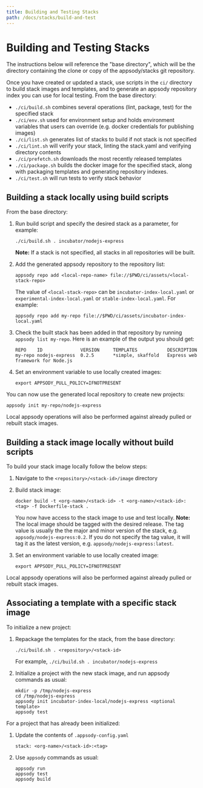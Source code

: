 ```yaml
---
title: Building and Testing Stacks
path: /docs/stacks/build-and-test
---
```


# Building and Testing Stacks

The instructions below will reference the "base directory", which will be the directory containing the clone or copy of the appsody/stacks git repository.

Once you have created or updated a stack, use scripts in the `ci/` directory to build stack images and templates, and to generate an appsody repository index you can use for local testing. From the base directory:

* `./ci/build.sh` combines several operations (lint, package, test) for the specified stack
* `./ci/env.sh` used for environment setup and holds environment variables that users can override (e.g. docker credentials for publishing images)
* `./ci/list.sh` generates list of stacks to build if not stack is not specified
* `./ci/lint.sh` will verify your stack, linting the stack.yaml and verifying directory contents
* `./ci/prefetch.sh` downloads the most recently released templates
* `./ci/package.sh` builds the docker image for the specified stack, along with packaging templates and generating repository indexes.
* `./ci/test.sh` will run tests to verify stack behavior

## Building a stack locally using build scripts

From the base directory:

1. Run build script and specify the desired stack as a parameter, for example:
    ```
    ./ci/build.sh . incubator/nodejs-express
    ```

    **Note:** If a stack is not specified, all stacks in all repositories will be built.

2. Add the generated appsody repository to the repository list:
    ```
    appsody repo add <local-repo-name> file://$PWD/ci/assets/<local-stack-repo>
    ```

    The value of `<local-stack-repo>` can be `incubator-index-local.yaml` or `experimental-index-local.yaml` or `stable-index-local.yaml`. For example:
    ```
    appsody repo add my-repo file://$PWD/ci/assets/incubator-index-local.yaml
    ```

3. Check the built stack has been added in that repository by running `appsody list my-repo`. Here is an example of the output you should get: 
    ```
    REPO   	ID            	VERSION  	TEMPLATES        	DESCRIPTION                      
    my-repo	nodejs-express	0.2.5    	*simple, skaffold	Express web framework for Node.js
    ```


4. Set an environment variable to use locally created images:
    ```
    export APPSODY_PULL_POLICY=IFNOTPRESENT
    ```

You can now use the generated local repository to create new projects:
```
appsody init my-repo/nodejs-express
```

Local appsody operations will also be performed against already pulled or rebuilt stack images.


## Building a stack image locally without build scripts

To build your stack image locally follow the below steps:

1. Navigate to the `<repository>/<stack-id>/image` directory

2. Build stack image:
    ```
    docker build -t <org-name>/<stack-id> -t <org-name>/<stack-id>:<tag> -f Dockerfile-stack .
    ```
    You now have access to the stack image to use and test locally. 
    **Note:** The local image should be tagged with the desired release. The tag value is usually the the major and minor version of the stack, e.g. `appsody/nodejs-express:0.2`. If you do not specify the tag value, it will tag it as the latest version, e.g. `appsody/nodejs-express:latest`.

3. Set an environment variable to use locally created image:
    ```
    export APPSODY_PULL_POLICY=IFNOTPRESENT
    ```

Local appsody operations will also be performed against already pulled or rebuilt stack images.

## Associating a template with a specific stack image

To initialize a new project:

1. Repackage the templates for the stack, from the base directory:
    ```
    ./ci/build.sh . <repository>/<stack-id>
    ```

    For example, `./ci/build.sh . incubator/nodejs-express`

2. Initialize a project with the new stack image, and run appsody commands as usual:
    ```
    mkdir -p /tmp/nodejs-express
    cd /tmp/nodejs-express
    appsody init incubator-index-local/nodejs-express <optional template>
    appsody test
    ```

For a project that has already been initialized:

1. Update the contents of `.appsody-config.yaml`

    ```
    stack: <org-name>/<stack-id>:<tag>
    ```

2. Use `appsody` commands as usual:
    ```
    appsody run
    appsody test
    appsody build
    ```


